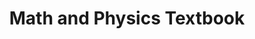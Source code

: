 ---
"icon": "M320-240h60v-80h80v-60h-80v-80h-60v80h-80v60h80v80Zm200-30h200v-60H520v60Zm0-100h200v-60H520v60Zm44-152 56-56 56 56 42-42-56-58 56-56-42-42-56 56-56-56-42 42 56 56-56 58 42 42Zm-314-70h200v-60H250v60Zm-50 472q-33 0-56.5-23.5T120-200v-560q0-33 23.5-56.5T200-840h560q33 0 56.5 23.5T840-760v560q0 33-23.5 56.5T760-120H200Zm0-80h560v-560H200v560Zm0-560v560-560Z"
"feature": false
"link": "https://github.com/athanzxyt/aj-lectures"
"title": "Math and Physics Textbook"
"description": "A collection of lecture notes from math and physics classes I taught in summer 2023."
---